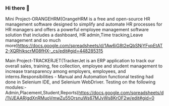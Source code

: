 ### Hi there 👋

<!--
**sainabashahul/sainabashahul** is a ✨ _special_ ✨ repository because its `README.md` (this file) appears on your GitHub profile.

Here are some ideas to get you started:

- 🔭 I’m currently working on ...
- 🌱 I’m currently learning ...
- 👯 I’m looking to collaborate on ...
- 🤔 I’m looking for help with ...
- 💬 Ask me about ...
- 📫 How to reach me: ...
- 😄 Pronouns: ...
- ⚡ Fun fact: ...
-->



Mini Project-ORANGEHRM(OrangeHRM is a free and open-source HR management software designed to simplify and automate HR processes for HR managers and offers a powerful employee management software solution that  includes  a  dashboard, HR admin,Time tracking,Leave  management and so much more)https://docs.google.com/spreadsheets/d/1Aw6iG8t2eQbSNjYFypEtAT2-XQRhlkscrM08fHX-_cs/edit#gid=448285315

Main Project-TRACKERJET(TrackerJet is an ERP application to track our overall sales, training, fee collection, employee and student management to increase transparency among employers, employees, and interns.Responsibilities - Manual and Automation functional testing had done in Selenium IDE, and Selenium WebDriver. Testing on the following modules:- Admin,Placement,Student,Reports)https://docs.google.com/spreadsheets/d/1VJEAARlgdXnRMuoVmwZu55OrsnuWs67MJvWs8KrOF2w/edit#gid=0

